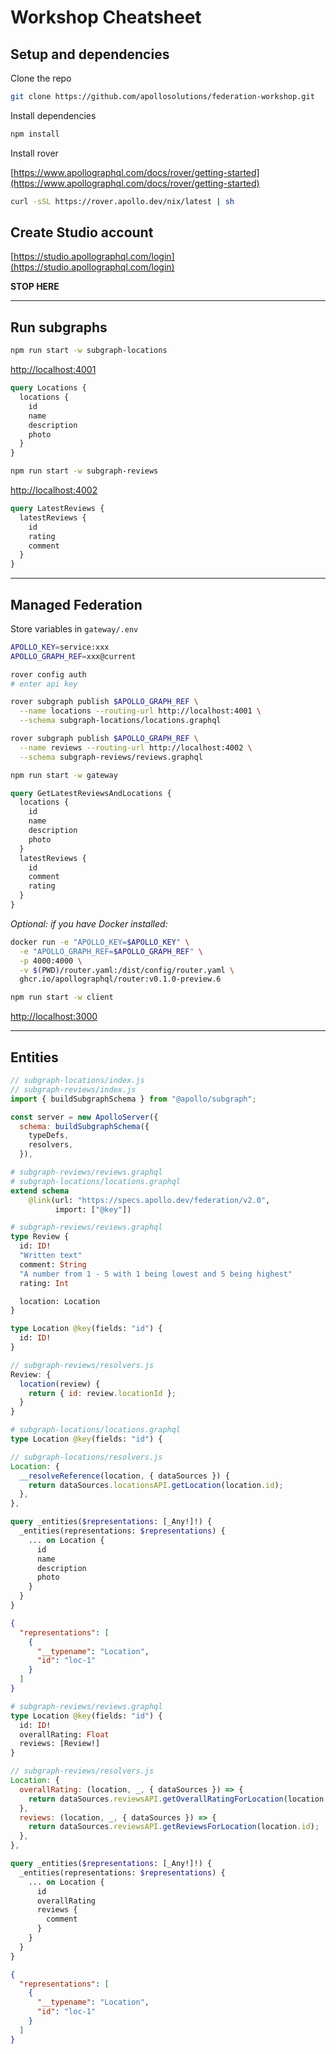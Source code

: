 # Workshop Cheatsheet

## Setup and dependencies

Clone the repo

```sh
git clone https://github.com/apollosolutions/federation-workshop.git
```

Install dependencies

```sh
npm install
```

Install rover

[https://www.apollographql.com/docs/rover/getting-started](https://www.apollographql.com/docs/rover/getting-started)

```sh
curl -sSL https://rover.apollo.dev/nix/latest | sh
```

## Create Studio account

[https://studio.apollographql.com/login](https://studio.apollographql.com/login)

**STOP HERE**

---

## Run subgraphs

```sh
npm run start -w subgraph-locations
```

[http://localhost:4001](http://localhost:4001)

```graphql
query Locations {
  locations {
    id
    name
    description
    photo
  }
}
```

```sh
npm run start -w subgraph-reviews
```

[http://localhost:4002](http://localhost:4002)

```graphql
query LatestReviews {
  latestReviews {
    id
    rating
    comment
  }
}
```

---

## Managed Federation

Store variables in `gateway/.env`

```sh
APOLLO_KEY=service:xxx
APOLLO_GRAPH_REF=xxx@current
```

```sh
rover config auth
# enter api key
```

```sh
rover subgraph publish $APOLLO_GRAPH_REF \
  --name locations --routing-url http://localhost:4001 \
  --schema subgraph-locations/locations.graphql
```

```sh
rover subgraph publish $APOLLO_GRAPH_REF \
  --name reviews --routing-url http://localhost:4002 \
  --schema subgraph-reviews/reviews.graphql
```

```sh
npm run start -w gateway
```

```graphql
query GetLatestReviewsAndLocations {
  locations {
    id
    name
    description
    photo
  }
  latestReviews {
    id
    comment
    rating
  }
}
```

_Optional: if you have Docker installed:_

```sh
docker run -e "APOLLO_KEY=$APOLLO_KEY" \
  -e "APOLLO_GRAPH_REF=$APOLLO_GRAPH_REF" \
  -p 4000:4000 \
  -v $(PWD)/router.yaml:/dist/config/router.yaml \
  ghcr.io/apollographql/router:v0.1.0-preview.6
```

```sh
npm run start -w client
```

[http://localhost:3000](http://localhost:3000)

---

## Entities

```js
// subgraph-locations/index.js
// subgraph-reviews/index.js
import { buildSubgraphSchema } from "@apollo/subgraph";

const server = new ApolloServer({
  schema: buildSubgraphSchema({
    typeDefs,
    resolvers,
  }),
```

```graphql
# subgraph-reviews/reviews.graphql
# subgraph-locations/locations.graphql
extend schema
    @link(url: "https://specs.apollo.dev/federation/v2.0",
          import: ["@key"])
```

```graphql
# subgraph-reviews/reviews.graphql
type Review {
  id: ID!
  "Written text"
  comment: String
  "A number from 1 - 5 with 1 being lowest and 5 being highest"
  rating: Int

  location: Location
}

type Location @key(fields: "id") {
  id: ID!
}
```

```js
// subgraph-reviews/resolvers.js
Review: {
  location(review) {
    return { id: review.locationId };
  }
}
```

```graphql
# subgraph-locations/locations.graphql
type Location @key(fields: "id") {
```

```js
// subgraph-locations/resolvers.js
Location: {
  __resolveReference(location, { dataSources }) {
    return dataSources.locationsAPI.getLocation(location.id);
  },
},
```

```graphql
query _entities($representations: [_Any!]!) {
  _entities(representations: $representations) {
    ... on Location {
      id
      name
      description
      photo
    }
  }
}
```

```json
{
  "representations": [
    {
      "__typename": "Location",
      "id": "loc-1"
    }
  ]
}
```

```graphql
# subgraph-reviews/reviews.graphql
type Location @key(fields: "id") {
  id: ID!
  overallRating: Float
  reviews: [Review!]
}
```

```js
// subgraph-reviews/resolvers.js
Location: {
  overallRating: (location, _, { dataSources }) => {
    return dataSources.reviewsAPI.getOverallRatingForLocation(location.id);
  },
  reviews: (location, _, { dataSources }) => {
    return dataSources.reviewsAPI.getReviewsForLocation(location.id);
  },
},
```

```graphql
query _entities($representations: [_Any!]!) {
  _entities(representations: $representations) {
    ... on Location {
      id
      overallRating
      reviews {
        comment
      }
    }
  }
}
```

```json
{
  "representations": [
    {
      "__typename": "Location",
      "id": "loc-1"
    }
  ]
}
```
